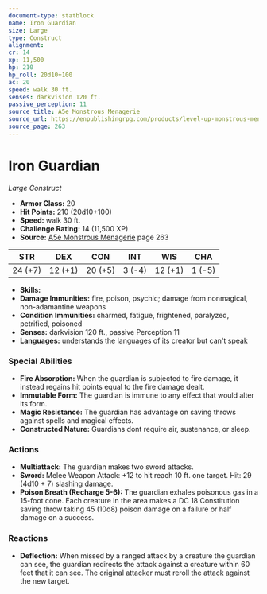 ```yaml
---
document-type: statblock
name: Iron Guardian
size: Large
type: Construct
alignment: 
cr: 14
xp: 11,500
hp: 210
hp_roll: 20d10+100
ac: 20
speed: walk 30 ft.
senses: darkvision 120 ft. 
passive_perception: 11
source_title: A5e Monstrous Menagerie
source_url: https://enpublishingrpg.com/products/level-up-monstrous-menagerie-a5e
source_page: 263
---
```


# Iron Guardian

*Large* *Construct*

- **Armor Class:** 20
- **Hit Points:** 210 (20d10+100)
- **Speed:** walk 30 ft.
- **Challenge Rating:** 14 (11,500 XP)
- **Source:** [A5e Monstrous Menagerie](https://enpublishingrpg.com/products/level-up-monstrous-menagerie-a5e) page 263

| STR | DEX | CON | INT | WIS | CHA |
| --- | --- | --- | --- | --- | --- |
| 24 (+7) | 12 (+1) | 20 (+5) | 3 (-4) | 12 (+1) | 1 (-5) |

- **Skills:** 
- **Damage Immunities:** fire, poison, psychic; damage from nonmagical, non-adamantine weapons
- **Condition Immunities:** charmed, fatigue, frightened, paralyzed, petrified, poisoned
- **Senses:** darkvision 120 ft., passive Perception 11
- **Languages:** understands the languages of its creator but can't speak

### Special Abilities

- **Fire Absorption:** When the guardian is subjected to fire damage, it instead regains hit points equal to the fire damage dealt.
- **Immutable Form:** The guardian is immune to any effect that would alter its form.
- **Magic Resistance:** The guardian has advantage on saving throws against spells and magical effects.
- **Constructed Nature:** Guardians dont require air, sustenance, or sleep.

### Actions

- **Multiattack:** The guardian makes two sword attacks.
- **Sword:** Melee Weapon Attack: +12 to hit  reach 10 ft.  one target. Hit: 29 (4d10 + 7) slashing damage.
- **Poison Breath (Recharge 5-6):** The guardian exhales poisonous gas in a 15-foot cone. Each creature in the area makes a DC 18 Constitution saving throw  taking 45 (10d8) poison damage on a failure or half damage on a success.

### Reactions

- **Deflection:** When missed by a ranged attack by a creature the guardian can see, the guardian redirects the attack against a creature within 60 feet that it can see. The original attacker must reroll the attack against the new target.
